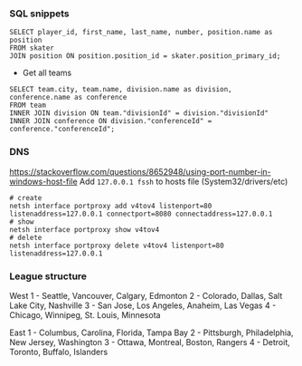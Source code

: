### SQL snippets
```roomsql
SELECT player_id, first_name, last_name, number, position.name as position
FROM skater
JOIN position ON position.position_id = skater.position_primary_id;
```

- Get all teams
```roomsql
SELECT team.city, team.name, division.name as division, conference.name as conference
FROM team
INNER JOIN division ON team."divisionId" = division."divisionId"
INNER JOIN conference ON division."conferenceId" = conference."conferenceId"; 
```

### DNS
https://stackoverflow.com/questions/8652948/using-port-number-in-windows-host-file
Add `127.0.0.1 fssh` to hosts file (System32/drivers/etc)
```shell
# create
netsh interface portproxy add v4tov4 listenport=80 listenaddress=127.0.0.1 connectport=8080 connectaddress=127.0.0.1
# show
netsh interface portproxy show v4tov4
# delete
netsh interface portproxy delete v4tov4 listenport=80 listenaddress=127.0.0.1
```

### League structure
West
1 - Seattle, Vancouver, Calgary, Edmonton
2 - Colorado, Dallas, Salt Lake City, Nashville
3 - San Jose, Los Angeles, Anaheim, Las Vegas
4 - Chicago, Winnipeg, St. Louis, Minnesota

East
1 - Columbus, Carolina, Florida, Tampa Bay
2 - Pittsburgh, Philadelphia, New Jersey, Washington
3 - Ottawa, Montreal, Boston, Rangers
4 - Detroit, Toronto, Buffalo, Islanders